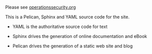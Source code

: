 Please see [operationssecurity.org](http://www.operationssecurity.org/)

This is a Pelican, Sphinx and YAML source code for the site.

* YAML is the authoritative source code for text

* Sphinx drives the generation of online documentation and eBook

* Pelican drives the generation of a static web site and blog



